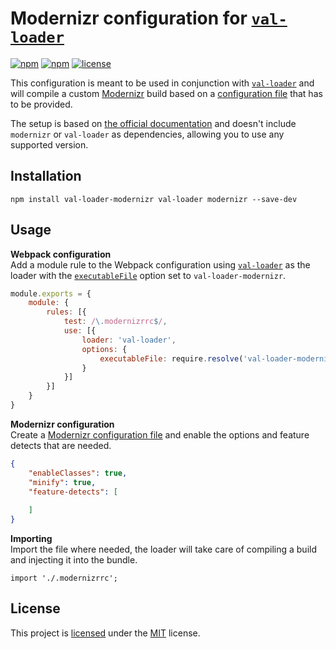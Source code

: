 # Modernizr configuration for [`val-loader`][npm-val-loader]
[![npm](https://img.shields.io/npm/v/val-loader-modernizr.svg?style=flat-square)](https://www.npmjs.com/package/val-loader-modernizr)
[![npm](https://img.shields.io/npm/dm/val-loader-modernizr.svg?style=flat-square)](https://www.npmjs.com/package/val-loader-modernizr)
[![license](https://img.shields.io/github/license/cascornelissen/val-loader-modernizr.svg?style=flat-square)](LICENSE.md)

This configuration is meant to be used in conjunction with [`val-loader`][npm-val-loader] and will compile
a custom [Modernizr][modernizr] build based on a [configuration file][modernizr-configuration]
that has to be provided.

The setup is based on [the official documentation][webpack-docs-val-loader-modernizr] and doesn't include 
`modernizr` or `val-loader` as dependencies, allowing you to use any supported version.


## Installation
```shell
npm install val-loader-modernizr val-loader modernizr --save-dev
```


## Usage
**Webpack configuration**  
Add a module rule to the Webpack configuration using [`val-loader`][npm-val-loader] as the loader with the [`executableFile`][val-loader-executable-file] option set to `val-loader-modernizr`.

```js
module.exports = {
    module: {
        rules: [{
            test: /\.modernizrrc$/,
            use: [{
                loader: 'val-loader',
                options: {
                    executableFile: require.resolve('val-loader-modernizr')
                }
            }]
        }]
    }
}
```

**Modernizr configuration**  
Create a [Modernizr configuration file][modernizr-configuration] and enable the options and feature detects that are needed.
```json
{
    "enableClasses": true,
    "minify": true,
    "feature-detects": [
        
    ]
}
```

**Importing**  
Import the file where needed, the loader will take care of compiling a build and injecting it into the bundle.
```
import './.modernizrrc';
```


## License
This project is [licensed](LICENSE.md) under the [MIT](https://opensource.org/licenses/MIT) license.



[npm-val-loader]: https://www.npmjs.com/package/val-loader
[val-loader-executable-file]: https://github.com/webpack-contrib/val-loader#executableFile
[modernizr]: https://modernizr.com/
[modernizr-configuration]: https://github.com/Modernizr/Modernizr/blob/master/lib/config-all.json
[webpack-docs-val-loader-modernizr]: https://webpack.js.org/loaders/val-loader/#modernizr
